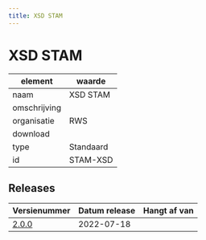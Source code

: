 ```yaml
---
title: XSD STAM
---
```


# XSD STAM

|element|waarde|
|-----|------|
| naam  |XSD STAM|
| omschrijving  ||
| organisatie  |RWS|
| download  | [](<>)|
| type  |Standaard|
| id  |STAM-XSD|

## Releases

|Versienummer|Datum release|Hangt af van
|-------|-------|-----|
| [2.0.0](<https://iplo.nl/digitaal-stelsel/aansluiten/standaarden/stam-imam/>)|2022-07-18||

